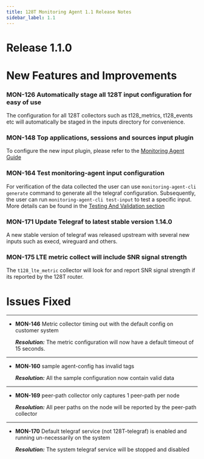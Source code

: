 ```yaml
---
title: 128T Monitoring Agent 1.1 Release Notes
sidebar_label: 1.1
---
```

# Release 1.1.0

# New Features and Improvements

### MON-126 Automatically stage all 128T input configuration for easy of use ####
The configuration for all 128T collectors such as t128_metrics, t128_events etc will automatically be staged in the inputs directory for convenience.

### MON-148 Top applications, sessions and sources input plugin
To configure the new input plugin, please refer to the [Monitoring Agent Guide](plugin_monitoring_agent.md#top-analytics-collector)

### MON-164 Test monitoring-agent input configuration
For verification of the data collected the user can use `monitoring-agent-cli generate` command to generate all the telegraf configuration. Subsequently, the user can run `monitoring-agent-cli test-input` to test a specific input. More details can be found in the [Testing And Validation section](plugin_monitoring_agent.md#testing-and-validation)

### MON-171 Update Telegraf to latest stable version 1.14.0 ####
A new stable version of telegraf was released upstream with several new inputs such as execd, wireguard and others.

### MON-175 LTE metric collect will include SNR signal strength ####
The `t128_lte_metric` collector will look for and report SNR signal strength if its reported by the 128T router.


# Issues Fixed

------
- **MON-146** Metric collector timing out with the default config on customer system

  _**Resolution:**_ The metric configuration will now have a default timeout of 15 seconds.
------
- **MON-160** sample agent-config has invalid tags

  _**Resolution:**_ All the sample configuration now contain valid data
------
- **MON-169** peer-path collector only captures 1 peer-path per node

  _**Resolution:**_ All peer paths on the node will be reported by the peer-path collector
------
- **MON-170** Default telegraf service (not 128T-telegraf) is enabled and running un-necessarily on the system

  _**Resolution:**_ The system telegraf service will be stopped and disabled
